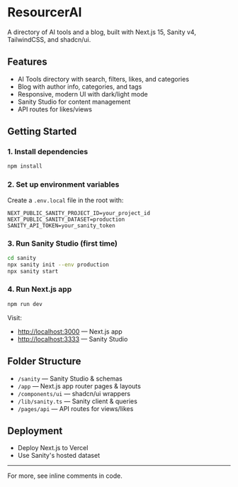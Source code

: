 # ResourcerAI

A directory of AI tools and a blog, built with Next.js 15, Sanity v4, TailwindCSS, and shadcn/ui.

## Features

- AI Tools directory with search, filters, likes, and categories
- Blog with author info, categories, and tags
- Responsive, modern UI with dark/light mode
- Sanity Studio for content management
- API routes for likes/views

## Getting Started

### 1. Install dependencies

```bash
npm install
```

### 2. Set up environment variables

Create a `.env.local` file in the root with:

```
NEXT_PUBLIC_SANITY_PROJECT_ID=your_project_id
NEXT_PUBLIC_SANITY_DATASET=production
SANITY_API_TOKEN=your_sanity_token
```

### 3. Run Sanity Studio (first time)

```bash
cd sanity
npx sanity init --env production
npx sanity start
```

### 4. Run Next.js app

```bash
npm run dev
```

Visit:

- [http://localhost:3000](http://localhost:3000) — Next.js app
- [http://localhost:3333](http://localhost:3333) — Sanity Studio

## Folder Structure

- `/sanity` — Sanity Studio & schemas
- `/app` — Next.js app router pages & layouts
- `/components/ui` — shadcn/ui wrappers
- `/lib/sanity.ts` — Sanity client & queries
- `/pages/api` — API routes for views/likes

## Deployment

- Deploy Next.js to Vercel
- Use Sanity's hosted dataset

---

For more, see inline comments in code.
